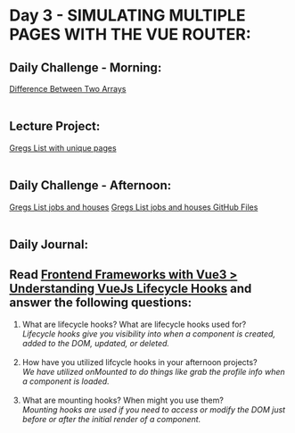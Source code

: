 # Day 3 - SIMULATING MULTIPLE PAGES WITH THE VUE ROUTER:

## Daily Challenge - Morning:

[Difference Between Two Arrays]()
<br> <br>

## Lecture Project:

[Gregs List with unique pages]() <br><br>

## Daily Challenge - Afternoon:

[Gregs List jobs and houses](https://idmiller2020.github.io/spring21-vue-gregslist/)
[Gregs List jobs and houses GitHub Files](https://github.com/IDMiller2020/spring21-vue-gregslist)
<br> <br>

## Daily Journal:

## Read [Frontend Frameworks with Vue3 > Understanding VueJs Lifecycle Hooks](https://codeworksacademy.com/fs-student-guide/resources/wk6/03-VueLifeCycleHooks/#understanding-creation-hooks-initialization) and answer the following questions:

1. What are lifecycle hooks? What are lifecycle hooks used for? <br>
   _Lifecycle hooks give you visibility into when a component is created, added to the DOM, updated, or deleted._ <br>
   <br>
2. How have you utilized lifcycle hooks in your afternoon projects? <br>
   _We have utilized onMounted to do things like grab the profile info when a component is loaded._ <br>
   <br>
3. What are mounting hooks? When might you use them? <br>
   _Mounting hooks are used if you need to access or modify the DOM just before or after the initial render of a component._ <br>
